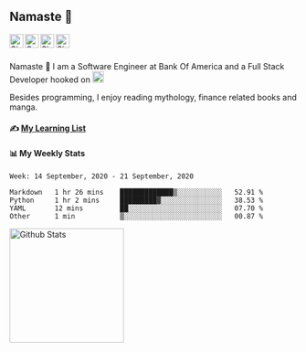 ## Namaste :pray:

<a href="https://www.linkedin.com/in/siddharth-chandra1/">
  <img align="left" alt="Siddharth's LinkedIn" width="24px" height="24px" src="https://raw.githubusercontent.com/Siddharth2016/Siddharth2016/master/images/linkedin.svg" />
</a>  
<a href="https://doi.org/10.1080/1206212X.2020.1759857">
  <img align="left" alt="Co-Authored Research" width="24px" height="24px" src="https://raw.githubusercontent.com/Siddharth2016/Siddharth2016/master/images/research.svg" />
</a>  
<a href="https://www.hackerrank.com/siddharthchandr1">
  <img align="left" alt="Siddharth's HackerRank" width="24px" height="24px" src="https://raw.githubusercontent.com/Siddharth2016/Siddharth2016/master/images/hackerrank.png" />
</a>  
<a href="https://siddharth2016.github.io/">
  <img align="left" alt="Siddharth's GitHub" width="24px" height="24px" src="https://cdn.jsdelivr.net/npm/simple-icons@3.9.0/icons/github.svg" />
</a>

<br />
<br />

Namaste :pray: I am a Software Engineer at Bank Of America and a Full Stack Developer hooked on <img alt="Python Icon" width="20px" src="https://raw.githubusercontent.com/Siddharth2016/Siddharth2016/master/images/python.gif" />

Besides programming, I enjoy reading mythology, finance related books and manga.


#### ✍ [My Learning List](https://github.com/Siddharth2016/my-learning#my-learning) 

#### 📊 My Weekly Stats
<!--START_SECTION:waka-->
```text
Week: 14 September, 2020 - 21 September, 2020

Markdown   1 hr 26 mins    █████████████▒░░░░░░░░░░░   52.91 % 
Python     1 hr 2 mins     █████████▓░░░░░░░░░░░░░░░   38.53 % 
YAML       12 mins         ██░░░░░░░░░░░░░░░░░░░░░░░   07.70 % 
Other      1 min           ▒░░░░░░░░░░░░░░░░░░░░░░░░   00.87 % 
```
<!--END_SECTION:waka-->


<a href="https://github-readme-stats.vercel.app/api?username=Siddharth2016&theme=vision-friendly-dark&show_icons=true&count_private=true">
  <img align="left" alt="Github Stats" height="200" src="https://github-readme-stats.vercel.app/api?username=Siddharth2016&theme=vision-friendly-dark&show_icons=true&count_private=true&include_all_commits=true" />
</a>
